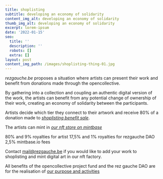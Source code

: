 ```yaml
---
title: shoplisting
subtitle: developing an economy of solidarity
content_img_alt: developing an economy of solidarity
thumb_img_alt: developing an economy of solidarity
excerpt: lorem-ipsum
date: '2022-01-15'
seo:
  title: ''
  description: ''
  robots: []
  extra: []
layout: post
content_img_path: /images/shoplisting-thing-01.jpg
---
```

*rezgauche.be* proposes a situation where artists can present their work and benefit from donations made through the opencollective.

By gathering into a collection and coupling an authentic digital version of the work, the artists can benefit from any potential change of ownership of their work, creating an economy of solidarity between the participants.

Artists decide which tier they connect to their artwork and receive 80% of a donation made to [*shoplisting benefit sale*](https://opencollective.com/shoplisting).

The artists can mint in [*our nft store on mintbase*](https://www.mintbase.io/store/rezgauche.mintbase1.near)

80% and 9% royalties for artist
17,5% and 1% royalties for rezgauche DAO 
2,5% mintbase.io fees


Contact mail@rezgauche.be if you would like to add your work to shoplisting and mint digital art in our nft factory.

All benefits of the opencollective project fund and the rez gauche DAO are for the realisation of [our purpose and activities](/about)

